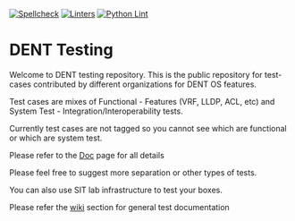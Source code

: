 [![Spellcheck](./actions/workflows/md-spellcheck.yml/badge.svg)](./actions/workflows/md-spellcheck.yml) 
[![Linters](./actions/workflows/linters.yml/badge.svg)](./actions/workflows/linters.yml)
[![Python Lint](./actions/workflows/python-lint.yml/badge.svg)](./actions/workflows/python-lint.yml)

# DENT Testing

Welcome to DENT testing repository. This is the public repository for test-cases contributed by different organizations for DENT OS features.

Test cases are mixes of Functional - Features (VRF, LLDP, ACL, etc) and System Test - Integration/Interoperability tests.

Currently test cases are not tagged so you cannot see which are functional or which are system test.

Please refer to the [Doc](https://github.com/dentproject/testing/tree/master/docs) page for all details

Please feel free to suggest more separation or other types of tests.

You can also use SIT lab infrastructure to test your boxes.

Please refer the [wiki](https://github.com/dentproject/testing/wiki) section for general test documentation
